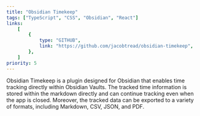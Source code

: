 ```yaml
---
title: "Obsidian Timekeep"
tags: ["TypeScript", "CSS", "Obsidian", "React"]
links:
    [
        {
            type: "GITHUB",
            link: "https://github.com/jacobtread/obsidian-timekeep",
        },
    ]
priority: 5
---
```


Obsidian Timekeep is a plugin designed for Obsidian that enables time tracking directly within Obsidian Vaults. The tracked time information is stored within the markdown directly and can continue tracking even when the app is closed. Moreover, the tracked data can be exported to a variety of formats, including Markdown, CSV, JSON, and PDF.